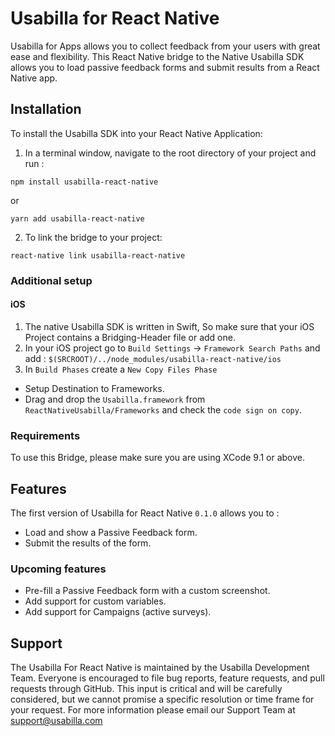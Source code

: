 # Usabilla for React Native
Usabilla for Apps allows you to collect feedback from your users with great ease and flexibility.
This React Native bridge to the Native Usabilla SDK allows you to load passive feedback forms and submit results from a React Native app.

## Installation
To install the Usabilla SDK into your React Native Application:
1. In a terminal window, navigate to the root directory of your project and run :

```
npm install usabilla-react-native
```
or 

```
yarn add usabilla-react-native
```

2. To link the bridge to your project:

```
react-native link usabilla-react-native
```

### Additional setup
#### iOS
1. The native Usabilla SDK is written in Swift, So make sure that your iOS Project contains a Bridging-Header file or add one.
2. In your iOS project go to `Build Settings` -> `Framework Search Paths` and add :
`$(SRCROOT)/../node_modules/usabilla-react-native/ios`
3. In `Build Phases` create a `New Copy Files Phase`
- Setup Destination to Frameworks.
- Drag and drop the `Usabilla.framework` from `ReactNativeUsabilla/Frameworks` and check the `code sign on copy`.

### Requirements
To use this Bridge, please make sure you are using XCode 9.1 or above.

## Features
The first version of Usabilla for React Native `0.1.0` allows you to :
- Load and show a Passive Feedback form.
- Submit the results of the form.

### Upcoming features
- Pre-fill a Passive Feedback form with a custom screenshot.
- Add support for custom variables.
- Add support for Campaigns (active surveys).

## Support

The Usabilla For React Native is maintained by the Usabilla Development Team. Everyone is encouraged to file bug reports, feature requests, and pull requests through GitHub. This input is critical and will be carefully considered, but we cannot promise a specific resolution or time frame for your request. For more information please email our Support Team at support@usabilla.com